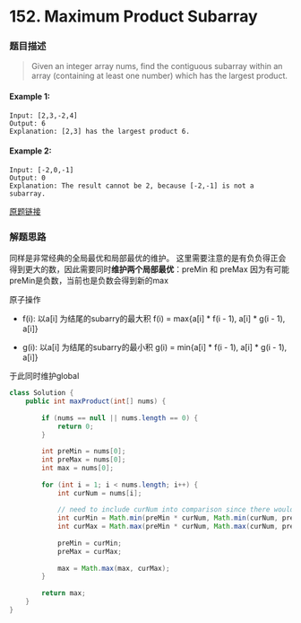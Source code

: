 # 152. Maximum Product Subarray
### 题目描述
> Given an integer array nums, find the contiguous subarray within an array (containing at least one number) which has the largest product.

#### Example 1:

    Input: [2,3,-2,4]
    Output: 6
    Explanation: [2,3] has the largest product 6.

#### Example 2:

    Input: [-2,0,-1]
    Output: 0
    Explanation: The result cannot be 2, because [-2,-1] is not a subarray.
    
[原题链接](https://leetcode.com/problems/maximum-subarray/)

### 解题思路
同样是非常经典的全局最优和局部最优的维护。
这里需要注意的是有负负得正会得到更大的数，因此需要同时**维护两个局部最优**：preMin 和 preMax
因为有可能preMin是负数，当前也是负数会得到新的max

原子操作
- f(i): 以a[i] 为结尾的subarry的最大积
f(i) = max{a[i] \* f(i - 1), a[i] \* g(i - 1), a[i]}

- g(i): 以a[i] 为结尾的subarry的最小积
g(i) = min{a[i] \* f(i - 1), a[i] \* g(i - 1), a[i]}


于此同时维护global

```java
class Solution {
    public int maxProduct(int[] nums) {
        
        if (nums == null || nums.length == 0) {
            return 0;
        }
        
        int preMin = nums[0];
        int preMax = nums[0];
        int max = nums[0];
        
        for (int i = 1; i < nums.length; i++) {
            int curNum = nums[i];
            
            // need to include curNum into comparison since there would be 0 
            int curMin = Math.min(preMin * curNum, Math.min(curNum, preMax * curNum));
            int curMax = Math.max(preMin * curNum, Math.max(curNum, preMax * curNum));
            
            preMin = curMin;
            preMax = curMax;
            
            max = Math.max(max, curMax);
        }
        
        return max;
    }
}
```


